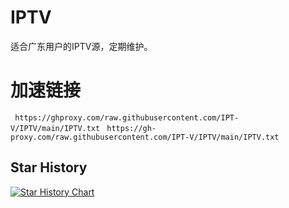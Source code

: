 # IPTV
适合广东用户的IPTV源，定期维护。
# 加速链接
``` https://ghproxy.com/raw.githubusercontent.com/IPT-V/IPTV/main/IPTV.txt```
``` https://gh-proxy.com/raw.githubusercontent.com/IPT-V/IPTV/main/IPTV.txt```

## Star History
[![Star History Chart](https://api.star-history.com/svg?repos=IPT-V/IPTV&type=Timeline)](https://star-history.com/#naiba/nezha&Timeline)
